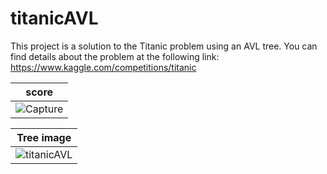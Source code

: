 # titanicAVL

This project is a solution to the Titanic problem using an AVL tree. You can find details about the problem at the following link: https://www.kaggle.com/competitions/titanic

|score|
|-----|
|![Capture](https://github.com/iop33/titanicAVL/assets/73648382/74317892-a881-4513-a963-94dc79b7ca38)|


|Tree image|
|----------|
|![titanicAVL](https://github.com/iop33/titanicAVL/assets/73648382/d7ede30f-dc78-447a-8026-bbb97ca79d68)|

